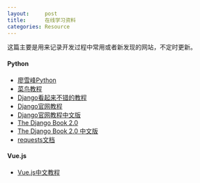 ```yaml
---
layout:     post
title:      在线学习资料
categories: Resource
---
```


这篇主要是用来记录开发过程中常用或者新发现的网站，不定时更新。

#### Python
* [廖雪峰Python][1]
* [菜鸟教程][2]  
* [Django看起来不错的教程][3]  
* [Django官网教程][4]  
* [Django官网教程中文版][5]  
* [The Django Book 2.0][6]  
* [The Django Book 2.0 中文版][7]  
* [requests文档][8]

#### Vue.js
* [Vue.js中文教程][9]


[1]: https://www.liaoxuefeng.com/wiki/0014316089557264a6b348958f449949df42a6d3a2e542c000
[2]: http://www.runoob.com/python/python-tutorial.html
[3]: https://www.zmrenwu.com/post/2/
[4]: https://docs.djangoproject.com/en/1.10/intro/
[5]: https://7sdream.github.io/django-intro-zh/
[6]: https://djangobook.com/the-django-book/
[7]: http://djangobook.py3k.cn/2.0/
[8]: http://www.python-requests.org/

[9]: https://cn.vuejs.org/